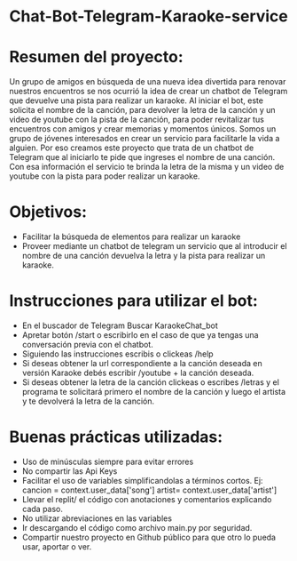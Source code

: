 # Chat-Bot-Telegram-Karaoke-service

# Resumen del proyecto:
Un grupo de amigos en búsqueda de una nueva idea divertida para renovar nuestros encuentros se nos ocurrió la idea de crear un chatbot de Telegram que devuelve una pista para realizar un karaoke. Al iniciar el bot, este solicita el nombre de la canción, para devolver la letra de la canción y un video de youtube con la pista de la canción, para poder revitalizar tus encuentros con amigos y crear memorias y momentos únicos.
Somos un grupo de jóvenes interesados en crear un servicio para facilitarle la vida a alguien. Por eso creamos este proyecto que trata de un chatbot de Telegram que al iniciarlo te pide que ingreses el nombre de una canción. Con esa información el servicio te brinda la letra de la misma y un video de youtube con la pista para poder realizar un karaoke. 

# Objetivos:
- Facilitar la búsqueda de elementos para realizar un karaoke
- Proveer mediante un chatbot de telegram un servicio que al introducir el nombre de una canción devuelva la letra y la pista para realizar un karaoke. 

# Instrucciones para utilizar el bot:
- En el buscador de Telegram Buscar KaraokeChat_bot
- Apretar botón /start o escribirlo en el caso de que ya tengas una conversación previa con el chatbot. 
- Siguiendo las instrucciones escribis o clickeas /help
- Si deseas obtener la url correspondiente a la canción deseada en versión Karaoke debés escribir /youtube + la canción deseada.
- Si deseas obtener la letra de la canción clickeas o escribes /letras y el programa te solicitará primero el nombre de la canción y luego el artista y te devolverá la letra de la canción. 


# Buenas prácticas utilizadas: 
- Uso de minúsculas siempre para evitar errores 
- No compartir las Api Keys 
- Facilitar el uso de variables simplificandolas a términos cortos. Ej: 
  cancion = context.user_data['song'] 
  artist= context.user_data['artist']
- Llevar el replit/ el código con anotaciones y comentarios explicando cada paso.
- No utilizar abreviaciones en las variables
- Ir descargando el código como archivo main.py por seguridad. 
- Compartir nuestro proyecto en Github público para que otro lo pueda usar, aportar o ver. 
